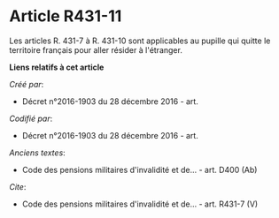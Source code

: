# Article R431-11

Les articles R. 431-7 à R. 431-10 sont applicables au pupille qui quitte le territoire français pour aller résider à
l'étranger.

**Liens relatifs à cet article**

_Créé par_:

  - Décret n°2016-1903 du 28 décembre 2016 - art.

_Codifié par_:

  - Décret n°2016-1903 du 28 décembre 2016 - art.

_Anciens textes_:

  - Code des pensions militaires d'invalidité et de... - art. D400 (Ab)

_Cite_:

  - Code des pensions militaires d'invalidité et de... - art. R431-7 (V)
